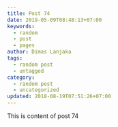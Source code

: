 ```yaml
---
title: Post 74
date: 2019-05-09T08:48:13+07:00
keywords:
  - random
  - post
  - pages
author: Dimas Lanjaka
tags:
  - random post
  - untagged
category:
  - random post
  - uncategorized
updated: 2018-08-19T07:51:26+07:00
---
```

This is content of post 74